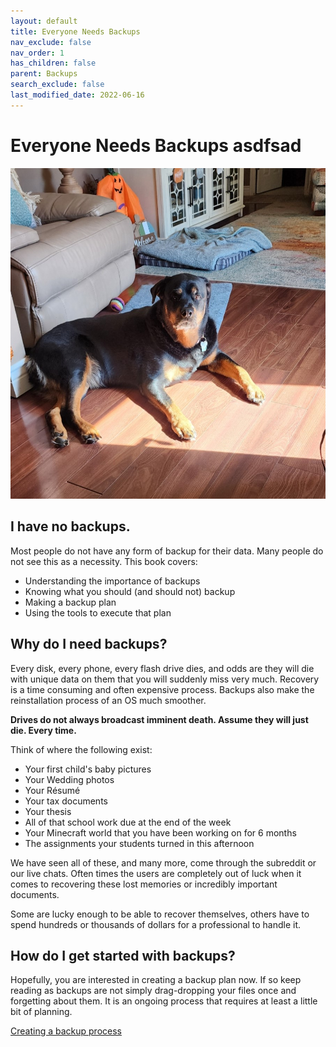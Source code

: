 ```yaml
---
layout: default
title: Everyone Needs Backups
nav_exclude: false
nav_order: 1
has_children: false
parent: Backups
search_exclude: false
last_modified_date: 2022-06-16
---
```


# Everyone Needs Backups asdfsad

![asdfsad](/assets/BIOS-Update/20241012_122523[1].jpg)

## I have no backups.
Most people do not have any form of backup for their data. Many people do not see this as a necessity. This book covers:
* Understanding the importance of backups
* Knowing what you should (and should not) backup
* Making a backup plan
* Using the tools to execute that plan

## Why do I need backups?
Every disk, every phone, every flash drive dies, and odds are they will die with unique data on them that you will suddenly miss very much. Recovery is a time consuming and often expensive process. Backups also make the reinstallation process of an OS much smoother.

**Drives do not always broadcast imminent death. Assume they will just die. Every time.**

Think of where the following exist:
* Your first child's baby pictures
* Your Wedding photos
* Your Résumé
* Your tax documents
* Your thesis
* All of that school work due at the end of the week
* Your Minecraft world that you have been working on for 6 months
* The assignments your students turned in this afternoon

We have seen all of these, and many more, come through the subreddit or our live chats. Often times the users are completely out of luck when it comes to recovering these lost memories or incredibly important documents. 

Some are lucky enough to be able to recover themselves, others have to spend hundreds or thousands of dollars for a professional to handle it.

## How do I get started with backups?

Hopefully, you are interested in creating a backup plan now. If so keep reading as backups are not simply drag-dropping your files once and forgetting about them. It is an ongoing process that requires at least a little bit of planning.

[Creating a backup process](/docs/backups/creating-backups)

